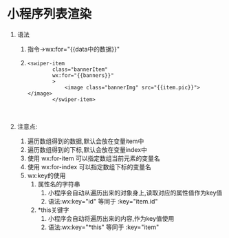 # 小程序列表渲染

1. 语法
   1. 指令->wx:for="{{data中的数据}}"

   2. ```
      <swiper-item 
              class="bannerItem"
              wx:for="{{banners}}"
              >
                  <image class="bannerImg" src="{{item.pic}}"></image>
              </swiper-item>
      ```

      ​

2. 注意点:

   1. 遍历数组得到的数据,默认会放在变量item中
   2. 遍历数组得到的下标,默认会放在变量index中
   3. 使用 wx:for-item 可以指定数组当前元素的变量名
   4. 使用 wx:for-index 可以指定数组下标的变量名
   5. wx:key的使用
      1. 属性名的字符串
         1. 小程序会自动从遍历出来的对象身上,读取对应的属性值作为key值
         2. 语法:wx:key="id" 等同于 :key="item.id"
      2. *this关键字
         1. 小程序会自动将遍历出来的内容,作为key值使用
         2. 语法:wx:key="*this" 等同于 :key="item"

